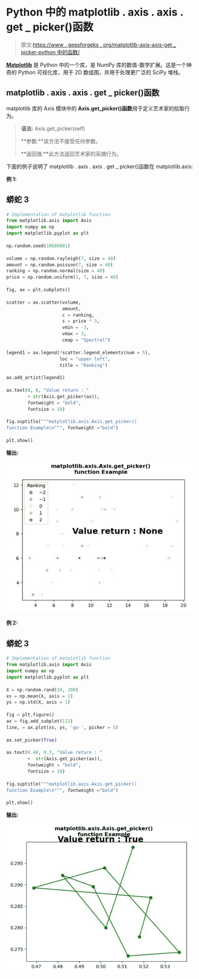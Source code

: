 # Python 中的 matplotlib . axis . axis . get _ picker()函数

> 原文:[https://www . geesforgeks . org/matplotlib-axis-axis-get _ picker-python 中的函数/](https://www.geeksforgeeks.org/matplotlib-axis-axis-get_picker-function-in-python/)

[**Matplotlib**](https://www.geeksforgeeks.org/python-introduction-matplotlib/) 是 Python 中的一个库，是 NumPy 库的数值-数学扩展。这是一个神奇的 Python 可视化库，用于 2D 数组图，并用于处理更广泛的 SciPy 堆栈。

## matplotlib . axis . axis . get _ picker()函数

matplotlib 库的 Axis 模块中的 **Axis.get_picker()函数**用于定义艺术家的拾取行为。

> **语法:** Axis.get_picker(self)
> 
> **参数:**该方法不接受任何参数。
> 
> **返回值:**此方法返回艺术家的采摘行为。

下面的例子说明了 matplotlib . axis . axis . get _ picker()函数在 matplotlib.axis:

**例 1:**

## 蟒蛇 3

```py
# Implementation of matplotlib function
from matplotlib.axis import Axis
import numpy as np  
import matplotlib.pyplot as plt  

np.random.seed(19680801)  

volume = np.random.rayleigh(7, size = 40)  
amount = np.random.poisson(7, size = 40)  
ranking = np.random.normal(size = 40)  
price = np.random.uniform(1, 7, size = 40)  

fig, ax = plt.subplots()  

scatter = ax.scatter(volume,  
                     amount,  
                     c = ranking,  
                     s = price * 3,  
                     vmin = -3,   
                     vmax = 3,  
                     cmap = "Spectral")  

legend1 = ax.legend(*scatter.legend_elements(num = 5),  
                    loc = "upper left",  
                    title = "Ranking")  

ax.add_artist(legend1)  

ax.text(8, 8, "Value return : "
        + str(Axis.get_picker(ax)),  
        fontweight = "bold",  
        fontsize = 18) 

fig.suptitle("""matplotlib.axis.Axis.get_picker()
function Example\n""", fontweight ="bold")  

plt.show()
```

**输出:**

![](img/510d3e8d128bfb7f4585ca439d3bc5b1.png)

**例 2:**

## 蟒蛇 3

```py
# Implementation of matplotlib function
from matplotlib.axis import Axis
import numpy as np  
import matplotlib.pyplot as plt  

X = np.random.rand(10, 200)  
xs = np.mean(X, axis = 1)  
ys = np.std(X, axis = 1)  

fig = plt.figure()  
ax = fig.add_subplot(111)  
line, = ax.plot(xs, ys, 'go-', picker = 5)  

ax.set_picker(True)  

ax.text(0.48, 0.3, "Value return : " 
        +  str(Axis.get_picker(ax)),  
        fontweight = "bold",  
        fontsize = 18)  

fig.suptitle("""matplotlib.axis.Axis.get_picker()
function Example\n""", fontweight ="bold")  

plt.show()
```

**输出:**

![](img/e4575bd337f5aacaf2736f0f16b93c9f.png)